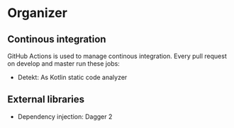 # Organizer


## Continous integration

GitHub Actions is used to manage continous integration. Every pull request on develop and master run these jobs:

- Detekt: As Kotlin static code analyzer


## External libraries

- Dependency injection: Dagger 2
